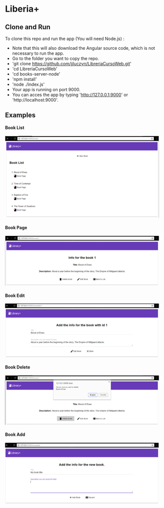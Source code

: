 # Liberia+


## Clone and Run
To clone this repo and run the app (You will need Node.js) :
* Note that this will also download the Angular source code, which is not necessary to run the app.
* Go to the folder you want to copy the repo.
* 'git clone https://github.com/jjluczyn/LibreriaCursoWeb.git'
* 'cd LibreriaCursoWeb'
* 'cd books-server-node'
* 'npm install'
* 'node ./index.js'
* Your app is running on port 9000.
* You can acces the app by typing 'http://127.0.0.1:9000' or 'http://localhost:9000'.

## Examples
#### Book List
![List](/screenshots/List.png)
#### Book Page
![Book](/screenshots/Book.PNG)
#### Book Edit
![Edit](/screenshots/Edit.PNG)
#### Book Delete
![Delete](/screenshots/Delete.PNG)
#### Book Add
![Add](/screenshots/new.PNG)
